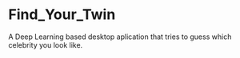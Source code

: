 # Find_Your_Twin
A Deep Learning based desktop aplication that tries to guess which celebrity you look like.
